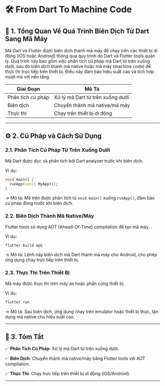 # 🛠️ From Dart To Machine Code

## 📝 1. Tổng Quan Về Quá Trình Biên Dịch Từ Dart Sang Mã Máy

Mã Dart và Flutter được biên dịch thành mã máy để chạy trên các thiết bị di động (iOS hoặc Android) thông qua quy trình do Dart và Flutter tools quản lý. Quá trình này bao gồm việc phân tích cú pháp mã Dart từ trên xuống dưới, sau đó biên dịch thành mã native hoặc mã máy (machine code) để thực thi trực tiếp trên thiết bị. Điều này đảm bảo hiệu suất cao và tích hợp mượt mà với nền tảng.

| **Giai Đoạn**      | **Mô Tả**                                  |
|--------------------|--------------------------------------------|
| Phân tích cú pháp  | Xử lý mã Dart từ trên xuống dưới           |
| Biên dịch          | Chuyển thành mã native/mã máy              |
| Thực thi           | Chạy trên thiết bị di động                 |

---

## ⚙️ 2. Cú Pháp và Cách Sử Dụng

### 2.1. Phân Tích Cú Pháp Từ Trên Xuống Dưới

Mã Dart được đọc và phân tích bởi Dart analyzer trước khi biên dịch.

Ví dụ:
```dart
void main() {
  runApp(const MyApp());
}
```

-> Mô tả: Mã trên được phân tích từ `void main()` xuống `runApp()`, đảm bảo cú pháp đúng trước khi biên dịch.

### 2.2. Biên Dịch Thành Mã Native/Máy

Flutter tools sử dụng AOT (Ahead-Of-Time) compilation để tạo mã máy.

Ví dụ:
```sh
flutter build apk
```

-> Mô tả: Lệnh này biên dịch mã Dart thành mã máy cho Android, cho phép ứng dụng chạy trực tiếp trên thiết bị.

### 2.3. Thực Thi Trên Thiết Bị

Mã máy được thực thi trên máy ảo hoặc phần cứng thiết bị.

Ví dụ:
```sh
flutter run
```

-> Mô tả: Sau biên dịch, ứng dụng chạy trên emulator hoặc thiết bị thực, tận dụng mã native cho hiệu suất cao.

---

## 📌 3. Tóm Tắt

✅ **Phân Tích Cú Pháp**: Xử lý mã Dart từ trên xuống dưới.

✅ **Biên Dịch**: Chuyển thành mã native/máy bằng Flutter tools với AOT compilation.

✅ **Thực Thi**: Chạy trực tiếp trên thiết bị di động (iOS/Android).

---